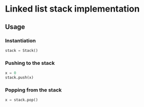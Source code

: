# Linked list stack implementation

## Usage

### Instantiation

```python
stack = Stack()
```

### Pushing to the stack

```python
x = 0
stack.push(x)
```

### Popping from the stack

```python
x = stack.pop()
```